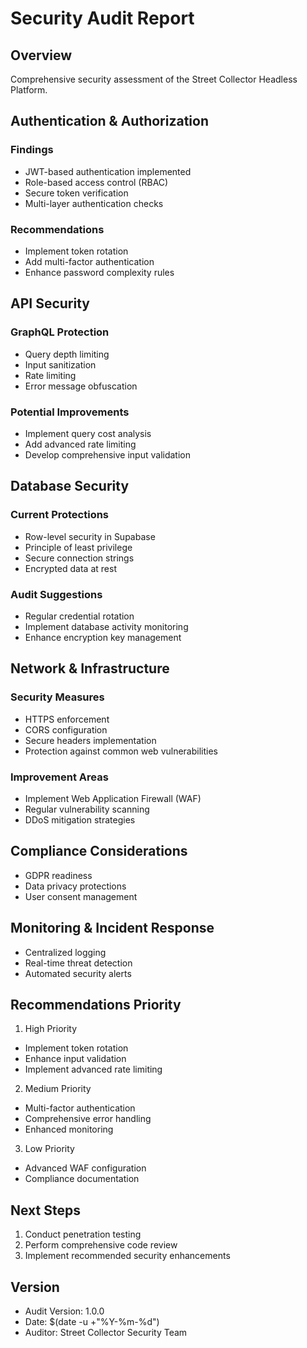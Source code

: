 # Security Audit Report

## Overview
Comprehensive security assessment of the Street Collector Headless Platform.

## Authentication & Authorization
### Findings
- JWT-based authentication implemented
- Role-based access control (RBAC)
- Secure token verification
- Multi-layer authentication checks

### Recommendations
- Implement token rotation
- Add multi-factor authentication
- Enhance password complexity rules

## API Security
### GraphQL Protection
- Query depth limiting
- Input sanitization
- Rate limiting
- Error message obfuscation

### Potential Improvements
- Implement query cost analysis
- Add advanced rate limiting
- Develop comprehensive input validation

## Database Security
### Current Protections
- Row-level security in Supabase
- Principle of least privilege
- Secure connection strings
- Encrypted data at rest

### Audit Suggestions
- Regular credential rotation
- Implement database activity monitoring
- Enhance encryption key management

## Network & Infrastructure
### Security Measures
- HTTPS enforcement
- CORS configuration
- Secure headers implementation
- Protection against common web vulnerabilities

### Improvement Areas
- Implement Web Application Firewall (WAF)
- Regular vulnerability scanning
- DDoS mitigation strategies

## Compliance Considerations
- GDPR readiness
- Data privacy protections
- User consent management

## Monitoring & Incident Response
- Centralized logging
- Real-time threat detection
- Automated security alerts

## Recommendations Priority
1. High Priority
- Implement token rotation
- Enhance input validation
- Implement advanced rate limiting

2. Medium Priority
- Multi-factor authentication
- Comprehensive error handling
- Enhanced monitoring

3. Low Priority
- Advanced WAF configuration
- Compliance documentation

## Next Steps
1. Conduct penetration testing
2. Perform comprehensive code review
3. Implement recommended security enhancements

## Version
- Audit Version: 1.0.0
- Date: $(date -u +"%Y-%m-%d")
- Auditor: Street Collector Security Team
